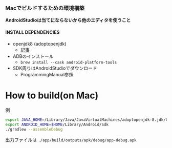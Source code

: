 ### Macでビルドするための環境構築
**AndroidStudioは当てにならないから他のエディタを使うこと**

#### INSTALL DEPENDENCIES
- openjdk8 (adoptopenjdk)
  - [記事](https://qiita.com/t-motoki/items/e015950f89e0d17d22d0)
- ADBのインストール
  - `brew install --cask android-platform-tools`
- SDK周りはAndroidStudioでダウンロード
  - ProgrammingManual参照

# How to build(on Mac)
例
```bash
export JAVA_HOME=/Library/Java/JavaVirtualMachines/adoptopenjdk-8.jdk/Contents/Home
export ANDROID_HOME=$HOME/Library/Android/Sdk
./gradlew --assembleDebug
```
出力ファイルは `./app/build/outputs/apk/debug/app-debug.apk`
